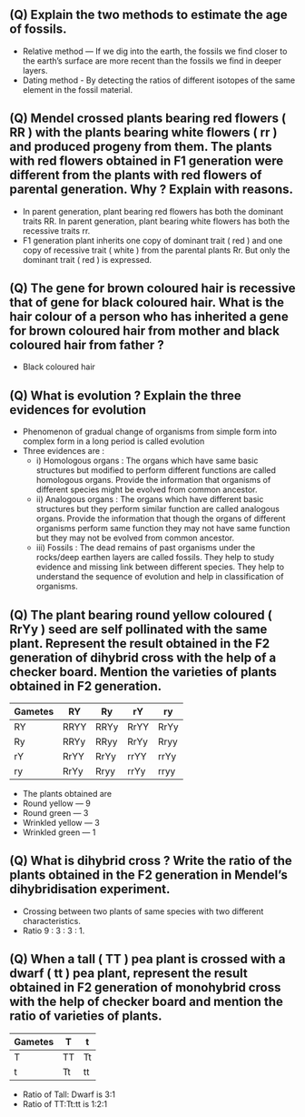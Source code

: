 ## (Q) Explain the two methods to estimate the age of fossils.
* Relative method — If we dig into the earth, the fossils we find closer to the earth’s surface are more recent than the fossils we find in deeper layers. 
* Dating method - By detecting the ratios of different isotopes of the same element in the fossil material.
## (Q) Mendel crossed plants bearing red flowers ( RR ) with the plants bearing white flowers ( rr ) and produced progeny from them. The plants with red flowers obtained in F1 generation were different from the plants with red flowers of parental generation. Why ? Explain with reasons.
* In parent generation, plant bearing red flowers has both the dominant traits RR. In parent generation, plant bearing white flowers has both the recessive traits rr.
* F1 generation plant inherits one copy of dominant trait ( red ) and one copy of recessive trait ( white ) from the parental plants Rr. But only the dominant trait ( red ) is expressed.

## (Q) The gene for brown coloured hair is recessive that of gene for black coloured hair. What is the hair colour of a person who has inherited a gene for brown coloured hair from mother and black coloured hair from father ?
* Black coloured hair 

## (Q) What is evolution ? Explain the three evidences for evolution
* Phenomenon of gradual change of organisms from simple form into complex form in a long period is called evolution
* Three evidences are :
  * i) Homologous organs : The organs which have same basic structures but modified to perform different functions are called homologous organs. Provide the information that organisms of different species might be evolved from common ancestor. 
  * ii) Analogous organs : The organs which have different basic structures but they perform similar function are called analogous organs. Provide the information that though the organs of different organisms perform same function they may not have same function but they may not be evolved from common ancestor. 
  * iii) Fossils : The dead remains of past organisms under the rocks/deep earthen layers are called fossils. They help to study evidence and missing link between different species. They help to understand the sequence of evolution and help in classification of organisms.

## (Q) The plant bearing round yellow coloured ( RrYy ) seed are self pollinated with the same plant. Represent the result obtained in the F2 generation of dihybrid cross with the help of a checker board. Mention the varieties of plants obtained in F2 generation.

|Gametes| RY| Ry| rY| ry|
|-|-|-|-|-|
|RY |RRYY| RRYy| RrYY| RrYy|
|Ry |RRYy| RRyy| RrYy| Rryy|
|rY |RrYY| RrYy| rrYY| rrYy|
|ry |RrYy| Rryy| rrYy| rryy|

* The plants obtained are 
* Round yellow — 9
* Round green — 3
* Wrinkled yellow — 3
* Wrinkled green — 1
## (Q) What is dihybrid cross ? Write the ratio of the plants obtained in the F2 generation in Mendel’s dihybridisation experiment.
* Crossing between two plants of same species with two different characteristics. 
* Ratio 9 : 3 : 3 : 1.

## (Q) When a tall ( TT ) pea plant is crossed with a dwarf ( tt ) pea plant, represent the result obtained in F2 generation of monohybrid cross with the help of checker board and mention the ratio of varieties of plants.

|Gametes| T| t|
|-|-|-|
|T |TT| Tt|
|t |Tt| tt|

* Ratio of Tall: Dwarf is 3:1
* Ratio of TT:Tt:tt is 1:2:1
